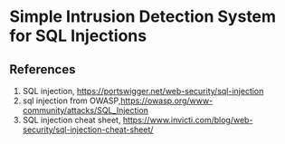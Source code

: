 # Simple Intrusion Detection System for SQL Injections

## References
1. SQL injection, https://portswigger.net/web-security/sql-injection
2. sql injection from OWASP,https://owasp.org/www-community/attacks/SQL_Injection
3. SQL injection cheat sheet, https://www.invicti.com/blog/web-security/sql-injection-cheat-sheet/
